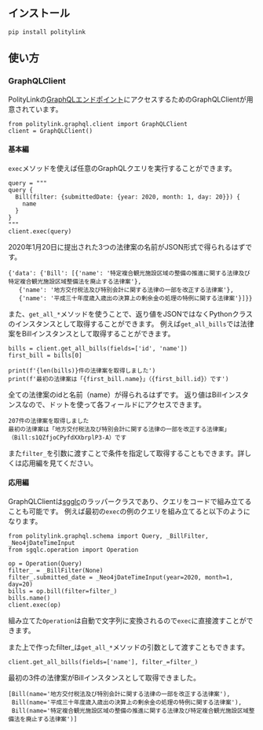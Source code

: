 ## インストール
```
pip install politylink
```

## 使い方

### GraphQLClient

PolityLinkの[GraphQLエンドポイント](https://graphql.politylink.jp/)にアクセスするためのGraphQLClientが用意されています。
```
from politylink.graphql.client import GraphQLClient
client = GraphQLClient()
```

#### 基本編

`exec`メソッドを使えば任意のGraphQLクエリを実行することができます。
```
query = """
query {
  Bill(filter: {submittedDate: {year: 2020, month: 1, day: 20}}) {
    name
  }
}
"""
client.exec(query)
```
2020年1月20日に提出された3つの法律案の名前がJSON形式で得られるはずです。
```
{'data': {'Bill': [{'name': '特定複合観光施設区域の整備の推進に関する法律及び特定複合観光施設区域整備法を廃止する法律案'},
   {'name': '地方交付税法及び特別会計に関する法律の一部を改正する法律案'},
   {'name': '平成三十年度歳入歳出の決算上の剰余金の処理の特例に関する法律案'}]}}
```

また、`get_all_*`メソッドを使うことで、返り値をJSONではなくPythonクラスのインスタンスとして取得することができます。
例えば`get_all_bills`では法律案をBillインスタンスとして取得することができます。

```
bills = client.get_all_bills(fields=['id', 'name'])
first_bill = bills[0]

print(f'{len(bills)}件の法律案を取得しました')
print(f'最初の法律案は「{first_bill.name}」（{first_bill.id}）です')
```

全ての法律案のidと名前（name）が得られるはずです。
返り値はBillインスタンスなので、ドットを使って各フィールドにアクセスできます。
```
207件の法律案を取得しました
最初の法律案は「地方交付税法及び特別会計に関する法律の一部を改正する法律案」（Bill:s1QZfjoCPyfdXXbrplP3-A）です
```

また`filter_`を引数に渡すことで条件を指定して取得することもできます。詳しくは応用編を見てください。


#### 応用編

GraphQLClientは[sgglc](https://github.com/profusion/sgqlc)のラッパークラスであり、クエリをコードで組み立てることも可能です。
例えば最初の`exec`の例のクエリを組み立てると以下のようになります。

```
from politylink.graphql.schema import Query, _BillFilter, _Neo4jDateTimeInput
from sgqlc.operation import Operation

op = Operation(Query)
filter_ = _BillFilter(None)
filter_.submitted_date = _Neo4jDateTimeInput(year=2020, month=1, day=20)
bills = op.bill(filter=filter_)
bills.name()
client.exec(op)
```

組み立てた`Operation`は自動で文字列に変換されるので`exec`に直接渡すことができます。

また上で作ったfilter_は`get_all_*`メソッドの引数として渡すこともできます。
```
client.get_all_bills(fields=['name'], filter_=filter_)
```

最初の3件の法律案がBillインスタンスとして取得できました。
```
[Bill(name='地方交付税法及び特別会計に関する法律の一部を改正する法律案'),
 Bill(name='平成三十年度歳入歳出の決算上の剰余金の処理の特例に関する法律案'),
 Bill(name='特定複合観光施設区域の整備の推進に関する法律及び特定複合観光施設区域整備法を廃止する法律案')]
```

